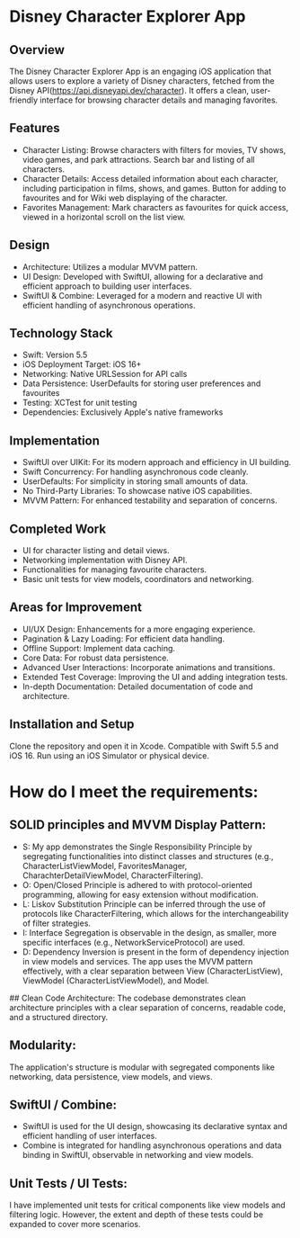 # Disney Character Explorer App
## Overview
The Disney Character Explorer App is an engaging iOS application that allows users to explore a variety of Disney characters, fetched from the Disney API(https://api.disneyapi.dev/character). It offers a clean, user-friendly interface for browsing character details and managing favorites.

## Features
- Character Listing: Browse characters with filters for movies, TV shows, video games, and park attractions. Search bar and listing of all characters.
- Character Details: Access detailed information about each character, including participation in films, shows, and games. Button for adding to favourites and for Wiki web displaying of the character.
- Favorites Management: Mark characters as favourites for quick access, viewed in a horizontal scroll on the list view.

## Design
- Architecture: Utilizes a modular MVVM pattern.
- UI Design: Developed with SwiftUI, allowing for a declarative and efficient approach to building user interfaces.
- SwiftUI & Combine: Leveraged for a modern and reactive UI with efficient handling of asynchronous operations.

## Technology Stack
- Swift: Version 5.5
- iOS Deployment Target: iOS 16+
- Networking: Native URLSession for API calls
- Data Persistence: UserDefaults for storing user preferences and favourites
- Testing: XCTest for unit testing
- Dependencies: Exclusively Apple's native frameworks

## Implementation
- SwiftUI over UIKit: For its modern approach and efficiency in UI building.
- Swift Concurrency: For handling asynchronous code cleanly.
- UserDefaults: For simplicity in storing small amounts of data.
- No Third-Party Libraries: To showcase native iOS capabilities.
- MVVM Pattern: For enhanced testability and separation of concerns.

## Completed Work
- UI for character listing and detail views.
- Networking implementation with Disney API.
- Functionalities for managing favourite characters.
- Basic unit tests for view models, coordinators and networking.

## Areas for Improvement
- UI/UX Design: Enhancements for a more engaging experience.
- Pagination & Lazy Loading: For efficient data handling.
- Offline Support: Implement data caching.
- Core Data: For robust data persistence.
- Advanced User Interactions: Incorporate animations and transitions.
- Extended Test Coverage: Improving the UI and adding integration tests.
- In-depth Documentation: Detailed documentation of code and architecture.

## Installation and Setup
Clone the repository and open it in Xcode. Compatible with Swift 5.5 and iOS 16. Run using an iOS Simulator or physical device.

# How do I meet the requirements:

## SOLID principles and MVVM Display Pattern:

- S: My app demonstrates the Single Responsibility Principle by segregating functionalities into distinct classes and structures (e.g., CharacterListViewModel, FavoritesManager, CharachterDetailViewModel, CharacterFiltering).
- O: Open/Closed Principle is adhered to with protocol-oriented programming, allowing for easy extension without modification.
- L: Liskov Substitution Principle can be inferred through the use of protocols like CharacterFiltering, which allows for the interchangeability of filter strategies.
- I: Interface Segregation is observable in the design, as smaller, more specific interfaces (e.g., NetworkServiceProtocol) are used.
- D: Dependency Inversion is present in the form of dependency injection in view models and services.
The app uses the MVVM pattern effectively, with a clear separation between View (CharacterListView), ViewModel (CharacterListViewModel), and Model.

## Clean Code Architecture:
The codebase demonstrates clean architecture principles with a clear separation of concerns, readable code, and a structured directory.

## Modularity:
The application's structure is modular with segregated components like networking, data persistence, view models, and views.

## SwiftUI / Combine:
- SwiftUI is used for the UI design, showcasing its declarative syntax and efficient handling of user interfaces.
- Combine is integrated for handling asynchronous operations and data binding in SwiftUI, observable in networking and view models.

## Unit Tests / UI Tests:
I have implemented unit tests for critical components like view models and filtering logic. However, the extent and depth of these tests could be expanded to cover more scenarios.
